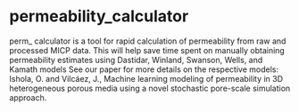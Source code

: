 # permeability_calculator
perm_ calculator is a tool for rapid calculation of permeability from raw and processed MICP data. This will help save time spent on manually obtaining permeability estimates using Dastidar, Winland, Swanson, Wells, and Kamath models     See our paper for more details on the respective models: Ishola, O. and Vilcáez, J., Machine learning modeling of permeability in 3D heterogeneous porous media using a novel stochastic pore-scale simulation approach.
